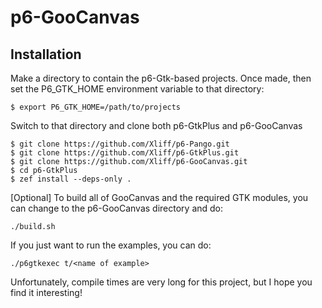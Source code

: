 # p6-GooCanvas

## Installation

Make a directory to contain the p6-Gtk-based projects. Once made, then set the P6_GTK_HOME environment variable to that directory:

```
$ export P6_GTK_HOME=/path/to/projects
```

Switch to that directory and clone both p6-GtkPlus and p6-GooCanvas

```
$ git clone https://github.com/Xliff/p6-Pango.git
$ git clone https://github.com/Xliff/p6-GtkPlus.git
$ git clone https://github.com/Xliff/p6-GooCanvas.git
$ cd p6-GtkPlus
$ zef install --deps-only .
```

[Optional] To build all of GooCanvas and the required GTK modules, you can change to the p6-GooCanvas directory and do:

```
./build.sh
```

If you just want to run the examples, you can do:

```
./p6gtkexec t/<name of example>
```

Unfortunately, compile times are very long for this project, but I hope you find it interesting!
